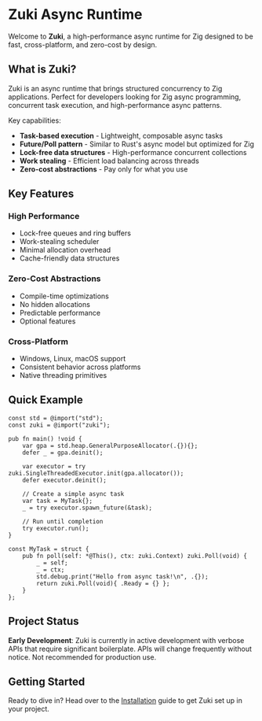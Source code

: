 # Zuki Async Runtime

Welcome to **Zuki**, a high-performance async runtime for Zig designed to be fast, cross-platform, and zero-cost by design.

## What is Zuki?

Zuki is an async runtime that brings structured concurrency to Zig applications. Perfect for developers looking for Zig async programming, concurrent task execution, and high-performance async patterns.

Key capabilities:
- **Task-based execution** - Lightweight, composable async tasks
- **Future/Poll pattern** - Similar to Rust's async model but optimized for Zig
- **Lock-free data structures** - High-performance concurrent collections  
- **Work stealing** - Efficient load balancing across threads
- **Zero-cost abstractions** - Pay only for what you use

## Key Features

### **High Performance**
- Lock-free queues and ring buffers
- Work-stealing scheduler
- Minimal allocation overhead
- Cache-friendly data structures

### **Zero-Cost Abstractions**
- Compile-time optimizations
- No hidden allocations
- Predictable performance
- Optional features

### **Cross-Platform**
- Windows, Linux, macOS support
- Consistent behavior across platforms
- Native threading primitives

## Quick Example

```zig
const std = @import("std");
const zuki = @import("zuki");

pub fn main() !void {
    var gpa = std.heap.GeneralPurposeAllocator(.{}){};
    defer _ = gpa.deinit();
    
    var executor = try zuki.SingleThreadedExecutor.init(gpa.allocator());
    defer executor.deinit();
    
    // Create a simple async task
    var task = MyTask{};
    _ = try executor.spawn_future(&task);
    
    // Run until completion
    try executor.run();
}

const MyTask = struct {
    pub fn poll(self: *@This(), ctx: zuki.Context) zuki.Poll(void) {
        _ = self;
        _ = ctx;
        std.debug.print("Hello from async task!\n", .{});
        return zuki.Poll(void){ .Ready = {} };
    }
};
```

## Project Status

**Early Development**: Zuki is currently in active development with verbose APIs that require significant boilerplate. APIs will change frequently without notice. Not recommended for production use.

## Getting Started

Ready to dive in? Head over to the [Installation](./installation.md) guide to get Zuki set up in your project.
